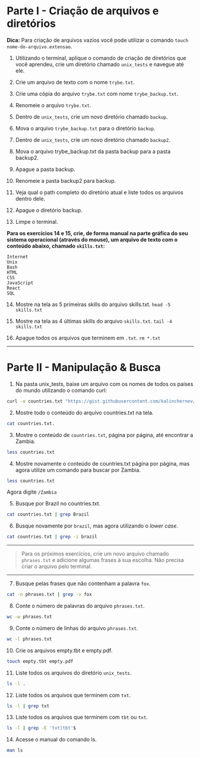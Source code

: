 # Parte I - Criação de arquivos e diretórios

**Dica:** Para criação de arquivos vazios você pode utilizar o comando `touch nome-do-arquivo.extensao`.

1. Utilizando o terminal, aplique o comando de criação de diretórios que você aprendeu, crie um diretório chamado `unix_tests` e navegue até ele.

2. Crie um arquivo de texto com o nome `trybe.txt`.

3. Crie uma cópia do arquivo `trybe.txt` com nome `trybe_backup.txt`.

4. Renomeie o arquivo `trybe.txt`.

5. Dentro de `unix_tests`, crie um novo diretório chamado `backup`.

6. Mova o arquivo `trybe_backup.txt` para o diretório `backup`.

7. Dentro de `unix_tests`, crie um novo diretório chamado `backup2`.

8. Mova o arquivo trybe_backup.txt da pasta backup para a pasta backup2.

9. Apague a pasta backup.

10. Renomeie a pasta backup2 para backup.

11. Veja qual o path completo do diretório atual e liste todos os arquivos dentro dele.

12. Apague o diretório backup.

13. Limpe o terminal.

**Para os exercícios 14 e 15, crie, de forma manual na parte gráfica do seu sistema operacional (através do mouse), um arquivo de texto com o conteúdo abaixo, chamado `skills.txt`:**

```
Internet
Unix
Bash
HTML
CSS
JavaScript
React
SQL
```

14. Mostre na tela as 5 primeiras skills do arquivo skills.txt.
    `head -5 skills.txt`

15. Mostre na tela as 4 últimas skills do arquivo `skills.txt`. `tail -4 skills.txt`

16. Apague todos os arquivos que terminem em `.txt`. `rm *.txt`

---

# Parte II - Manipulação & Busca

1. Na pasta unix_tests, baixe um arquivo com os nomes de todos os países do mundo utilizando o comando curl:

```sh
curl -o countries.txt "https://gist.githubusercontent.com/kalinchernev/486393efcca01623b18d/raw/daa24c9fea66afb7d68f8d69f0c4b8eeb9406e83/countries"
```

2. Mostre todo o conteúdo do arquivo countries.txt na tela.

```sh
cat countries.txt.
```

3. Mostre o conteúdo de `countries.txt`, página por página, até encontrar a Zambia.

```sh
less countries.txt
```

4. Mostre novamente o conteúdo de countries.txt página por página, mas agora utilize um comando para buscar por Zambia.

```sh
less countries.txt
```

Agora digite `/Zambia`

5. Busque por Brazil no countries.txt.

```sh
cat countries.txt | grep Brazil
```

6. Busque novamente por `brazil`, mas agora utilizando o _lower case_.

```sh
cat countries.txt | grep -i brazil
```

---

> Para os próximos exercícios, crie um novo arquivo chamado `phrases.txt` e adicione algumas frases à sua escolha. Não precisa criar o arquivo pelo terminal.

---

7. Busque pelas frases que não contenham a palavra `fox`.

```sh
cat -n phrases.txt | grep -v fox
```

8. Conte o número de palavras do arquivo `phrases.txt`.

```sh
wc -w phrases.txt
```

9. Conte o número de linhas do arquivo `phrases.txt`.

```sh
wc -l phrases.txt
```

10. Crie os arquivos empty.tbt e empty.pdf.

```sh
touch empty.tbt empty.pdf
```

11. Liste todos os arquivos do diretório `unix_tests`.

```sh
ls -l .
```

12. Liste todos os arquivos que terminem com `txt`.

```sh
ls -l | grep txt
```

13. Liste todos os arquivos que terminem com `tbt` ou `txt`.

```sh
ls -l | grep -E 'txt|tbt'$
```

14. Acesse o manual do comando ls.

```sh
man ls
```
